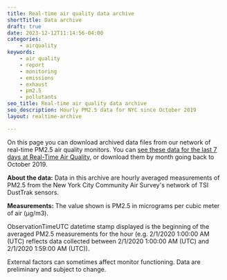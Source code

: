 ```yaml
---
title: Real-time air quality data archive
shortTitle: Data archive
draft: true
date: 2023-12-12T11:14:56-04:00
categories:
    - airquality
keywords:
    - air quality
    - report
    - monitoring
    - emissions
    - exhaust
    - pm2.5
    - pollutants
seo_title: Real-time air quality data archive
seo_description: Hourly PM2.5 data for NYC since October 2019
layout: realtime-archive

---
```


On this page you can download archived data files from our network of real-time PM2.5 air quality monitors. You can  [see these data for the last 7 days at Real-Time Air Quality](..), or download them by month going back to October 2019.

**About the data:** Data in this archive are hourly averaged measurements of PM2.5 from the New York City Community Air Survey's network of TSI DustTrak sensors.

**Measurements:** The value shown is PM2.5 in micrograms per cubic meter of air (µg/m3).

ObservationTimeUTC datetime stamp displayed is the beginning of the averaged PM2.5 measurements for the hour (e.g. 2/1/2020 1:00:00 AM (UTC) reflects data collected between 2/1/2020 1:00:00 AM (UTC) and 2/1/2020 1:59:00 AM (UTC)).

External factors can sometimes affect monitor functioning. Data are preliminary and subject to change.